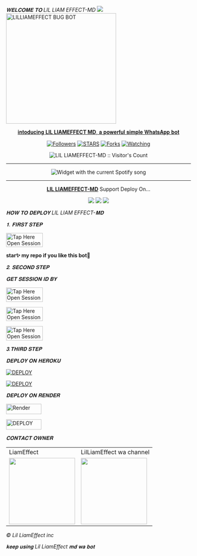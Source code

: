   *𝐖𝐄𝐋𝐂𝐎𝐌𝐄 𝐓𝐎 LIL LIAM EFFECT-MD*
 <a href="https://github.com/DenverCoder1/readme-typing-svg"><img src="https://readme-typing-svg.herokuapp.com?font=Time+New+Roman&color=red&size=25&center=true&vCenter=true&width=600&height=100&lines=I'M+LILLIAMEFFECT+𝐌𝐃+CREATED+BY+LilLiamEffect_.&heart;++;Self-taught+Back-Created+By,;lilLiam+Effect+Tech+Am+The,;Best+Is+Bot+For+You+To,;Deploy..<3"></a>
 <a href="https://whatsapp.com/channel/0029VahZprsEawduA2d6251t">
 <img alt="LILLIAMEFFECT BUG BOT" height="300" src="https://telegra.ph/file/1e4058f9ec61ed3b0e326.jpg">
  
</h1> 
<p align="center">𝐢𝐧𝐭𝐨𝐝𝐮𝐜𝐢𝐧𝐠 <b>LIL LIAMEFFECT MD</b>, 𝐚 𝐩𝐨𝐰𝐞𝐫𝐟𝐮𝐥 𝐬𝐢𝐦𝐩𝐥𝐞 𝐖𝐡𝐚𝐭𝐬𝐀𝐩𝐩 𝐛𝐨𝐭 </p>

</p>
  <p align="center">
<a href="https://github.com/LiamEffect55/Lil-LiamEffectMd?tab=followers"><img title="Followers" src="https://img.shields.io/github/followers/LiamEffect55?label=Followers&style=social"></a>
<a href="https://github.com/LiamEffect55/Lil-LiamEffectMd/stargazers/"><img title="STARS" src="https://img.shields.io/github/stars/LiamEffect55/LIL LIAM EFFECT?&style=social"></a>
<a href="https://github.com/LiamEffect55/Lil-LiamEffectMd/network/members"><img title="Forks" src="https://img.shields.io/github/forks/LiamEffect55/LIL LIAMEFFECT-MD?style=social"></a>
<a href="https://github.com/LiamEffect55/Lil-LiamEffectMd/watchers"><img title="Watching" src="https://img.shields.io/github/watchers/LiamEffect55/LIL LIAMEFFECT-MD?label=Watching&style=social"></a>

</p>
<p align="center"><img src="https://profile-counter.glitch.me/{LiamEffect}/count.svg" alt="LIL LIAMEFFECT-MD :: Visitor's Count"/></p>

---


</a>
  <div align="center">
  <img src="https://spogit.vercel.app/api?theme=dark&black=true&scan=true" alt="Widget with the current Spotify song"  />
</div>

---

<p align="center">
  <a href="https://github.com/LiamEffect55/Lil-LiamEffectMd"><b>LIL LIAMEFFECT-MD</b></a> Support Deploy On...
</p>

<p align="center">
  <a href="https://github.com/LiamEffect55/Lil-LiamEffectMd/blob/main/temp/deploy-on-vps.md"><img src="https://img.shields.io/badge/self hosting-3d1513?style=for-the-badge&logo=serverless&logoColor=FD5750"></a>
  <a href="https://dashboard.heroku.com/new?template=https://github.com/LiamEffect55/Lil-LiamEffectMd/tree/main"><img src="https://img.shields.io/badge/heroku-9d7acc?style=for-the-badge&logo=heroku&logoColor=430098"></a>
  <a href="https://youtube.com/@malvintech2"><img src="https://img.shields.io/badge/CodeSpace-green?colorA=%23ff000&colorB=%23017e40&style=for-the-badge&logo=git&logoColor=white"></a>
</
    
 
 



---





  *𝐇𝐎𝐖 𝐓𝐎 𝐃𝐄𝐏𝐋𝐎𝐘 LIL LIAM EFFECT-𝐌𝐃*

 


  *𝟏. 𝐅𝐈𝐑𝐒𝐓 𝐒𝐓𝐄𝐏* 


<a href="https://github.com/LiamEffect55/Lil-LiamEffectMd/fork"><img title="Tap Here Open Session Site" src="https://img.shields.io/badge/FORK THIS REPO-h?color=red&style=for-the-badge&logo=msi" width="100" height="38.45"/></a></p>

**star✨ my repo if you like this bot🤖**


   *𝟐. 𝐒𝐄𝐂𝐎𝐍𝐃 𝐒𝐓𝐄𝐏*

  


   *𝐆𝐄𝐓 𝐒𝐄𝐒𝐒𝐈𝐎𝐍 𝐈𝐃 𝐁𝐘*
 

<a href="https://lilLiameffect session-1127b51d295b.herokuapp.com/"><img title="Tap Here Open Session Site" src="https://img.shields.io/badge/LIL LIAM EFFECT-MD APP-h?color=red&style=for-the-badge&logo=msi" width="100" height="38.45"/></a></p>

 

<a href="https://lilliameffectsession-1127b51d295b.herokuapp.com/pair"><img title="Tap Here Open Session Site" src="https://img.shields.io/badge/QR PAIRING CODE-h?color=blue&style=for-the-badge&logo=msi" width="100" height="38.45"/></a></p>


<a href="https://lilliameffectssession-1127b51d295b.herokuapp.com/qr"><img title="Tap Here Open Session Site" src="https://img.shields.io/badge/PAIRING CODE-h?color=green&style=for-the-badge&logo=msi" width="100" height="38.45"/></a></p>


  *𝟑.𝐓𝐇𝐈𝐑𝐃 𝐒𝐓𝐄𝐏*  
 


  *𝐃𝐄𝐏𝐋𝐎𝐘 𝐎𝐍 𝐇𝐄𝐑𝐎𝐊𝐔*

<a
      href='https://signup.heroku.com/' target="_blank"><img alt='DEPLOY' src='https://img.shields.io/badge/-CREAT -purple?style=for-the-badge&logo=heroku&logoColor=white'/></a>



<a
      href='https://dashboard.heroku.com/new?template=https://github.com/LiamEffect55/Lil-LiamEffectMd/tree/main' target="_blank"><img alt='DEPLOY' src='https://img.shields.io/badge/-DEPLOY-purple?style=for-the-badge&logo=heroku&logoColor=white'/></a>




*𝐃𝐄𝐏𝐋𝐎𝐘 𝐎𝐍 𝐑𝐄𝐍𝐃𝐄𝐑*


<a href='https://dashboard.render.com/register' target="_blank"><img alt='Render' src='https://img.shields.io/badge/CREATE-h?color=black&style=for-the-badge&logo=render' width="96.35" height="28"/></a></p>



<a href='https://dashboard.render.com/select-repo?type=web' target="_blank"><img alt='DEPLOY' src='https://img.shields.io/badge/DEPLOY -h?color=black&style=for-the-badge&logo=render' width="96.35" height="28"/></a></p>


 






 *𝐂𝐎𝐍𝐓𝐀𝐂𝐓 𝐎𝐖𝐍𝐄𝐑*

<table>
  <tr>
    <td>LiamEffect</td>
    <td>LilLiamEffect wa channel</td>
  </tr>
  <tr>
    <td><a href="https://wa.me/256707089621"><img src="https://telegra.ph/file/1e4058f9ec61ed3b0e326.jpg" width="180"</td>
    <td><a href="https://whatsapp.com/channel/0029VahZprsEawduA2d6251t"><img src="https://telegra.ph/file/1e4058f9ec61ed3b0e326.jpg" width="180"</td>
  </tr>
</table>


 *© Lil LiamEffect inc*






   *𝐤𝐞𝐞𝐩 𝐮𝐬𝐢𝐧𝐠 Lil LiamEffect 𝐦𝐝 𝐰𝐚 𝐛𝐨𝐭*

   
